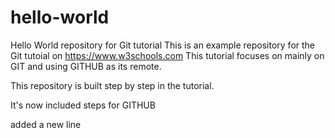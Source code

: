 # hello-world
Hello World repository for Git tutorial
This is an example repository for the Git tutoial on https://www.w3schools.com
This tutorial focuses on mainly on GIT and using GITHUB as its remote.

This repository is built step by step in the tutorial.

It's now included steps for GITHUB

added a new line